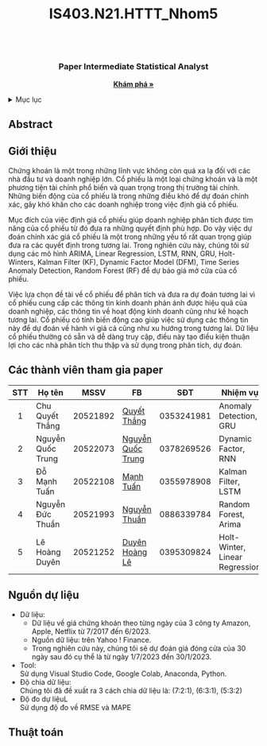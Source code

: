# <h1 align="center">IS403.N21.HTTT_Nhom5<h1>

  
<!-- PROJECT LOGO -->
<br />
<div align="center">
  <a href="">
  </a>

  <h3 align="center">Paper Intermediate Statistical Analyst</h3>

  <p align="center">
    <a href="https://github.com/QuocTrungNQT/IS403.N21.HTTT_Nhom5"><strong>Khám phá »</strong></a>
  </p>
</div>

  
  
  <!-- TABLE OF CONTENTS -->
<details>
  <summary>Mục lục</summary>
  <ol>
    <li>
      <a href="#abtract">Tóm tắt</a>
    </li>
    <li>
      <a href="#introduce">Giới thiệu</a>
    </li>
    <li><a href="#memeberslist">Danh sách thành viên</a></li>
    <li>
      <a href="#material">Nguồn dữ liệu</a>
    </li>
    <li><a href="#model">Thuật toán</a></li>
  </ol>
</details>
  
  
  <!-- ABOUT THE PROJECT -->
## <h2 id="abstract">Abstract</h2>
## <h2 id="introduce">Giới thiệu</h2>
  <p>Chứng khoán là một trong những lĩnh vực không còn quá xa lạ đối với các nhà đầu tư và doanh nghiệp lớn. Cổ phiếu là một loại chứng khoán và là một phương tiện tài chính phổ biến và quan trọng trong thị trường tài chính. Những biến động của cổ phiếu là trong những điều khó để dự đoán chính xác, gây khó khăn cho các doanh nghiệp trong việc định giá cổ phiếu.</p>
  <p>Mục đích của việc định giá cổ phiếu giúp doanh nghiệp phân tích được tìm năng của cổ phiếu từ đó đưa ra những quyết định phù hợp. Do vậy việc dự đoán chính xác giá cổ phiếu là một trong những yếu tố rất quan trọng giúp đưa ra các quyết định trong tương lai. Trong nghiên cứu này, chúng tôi sử dụng các mô hình ARIMA, Linear Regression, LSTM, RNN, GRU, Holt-Winters, Kalman Filter (KF), Dynamic Factor Model (DFM), Time Series Anomaly Detection, Random Forest (RF) để dự báo giá mở cửa của cổ phiếu.</p>
  <p>Việc lựa chọn đề tài về cổ phiếu để phân tích và đưa ra dự đoán tương lai vì cổ phiếu cung cấp các thông tin kinh doanh phản ánh được hiệu quả của doanh nghiệp, các thông tin về hoạt động kinh doanh cũng như kế hoạch tương lai. Cổ phiếu có tính biến động cao giúp việc sử dụng các thông tin này để dự đoán về hành vi giá cả cũng như xu hướng trong tương lai. Dữ liệu cổ phiếu thường có sẵn và dễ dàng truy cập, điều này tạo điều kiện thuận lợi cho các nhà phân tích thu thập và sử dụng trong phân tích, dự đoán.</p>
<h2 id="memberslist">Các thành viên tham gia paper</h2>
 
| STT| Họ tên            | MSSV     | FB                                                                           |   SĐT     |            Nhiệm vụ            |
|:--:|-------------------|----------|------------------------------------------------------------------------------|-----------|--------------------------------|
| 1  | Chu Quyết Thắng   | 20521892 |[Quyết Thắng](https://www.facebook.com/chuquyetthang2952)                     |0353241981 | Anomaly Detection, GRU         |
| 2  | Nguyễn Quốc Trung | 20522073 |[Nguyễn Quốc Trung](https://www.facebook.com/QuocTrung.0101)                  |0378269526 | Dynamic Factor, RNN            | 
| 3  | Đỗ Mạnh Tuấn      | 20522108 |[Mạnh Tuấn](https://www.facebook.com/23072002td)                              |0355978908 | Kalman Filter, LSTM            |
| 4  | Nguyễn Đức Thuần  | 20521993 |[Nguyễn Thuần](https://www.facebook.com/profile.php?id=100091965523539)       |0886339784 | Random Forest, Arima           |
| 5  | Lê Hoàng Duyên    | 20521252 |[Duyên Hoàng Lê](https://www.facebook.com/profile.php?id=100012111349079)     |0395309824 | Holt-Winter, Linear Regression |
## <h2 id="material">Nguồn dự liệu</h2>
- Dữ liệu:<br/>
  + Dữ liệu về giá chứng khoán theo từng ngày của 3 công ty Amazon, Apple, Netflix từ 7/2017 đến 6/2023. <br/>
  + Nguồn dữ liệu: trên Yahoo ! Finance. <br/>
  + Trong nghiên cứu này, chúng tôi sẽ dự đoán giá đóng cửa của 30 ngày sau đó cụ thể là từ ngày 1/7/2023 đến 30/1/2023. <br/>
- Tool: <br/>
  Sử dụng Visual Studio Code, Google Colab, Anaconda, Python. <br/>
- Độ chia dữ liệu: <br/>
  Chúng tôi đã đề xuất ra 3 cách chia dữ liệu là: (7:2:1), (6:3:1), (5:3:2) <br/>
- Độ đo dự liệuL <br/>
  Sử dụng độ đo về RMSE và MAPE <br/>
## <h2 id="model">Thuật toán</h2>
